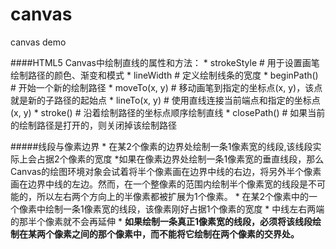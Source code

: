 # canvas
canvas demo


####HTML5 Canvas中绘制直线的属性和方法：
    * strokeStyle       # 用于设置画笔绘制路径的颜色、渐变和模式
    * lineWidth         # 定义绘制线条的宽度
    * beginPath()       # 开始一个新的绘制路径
    * moveTo(x, y)      # 移动画笔到指定的坐标点(x, y)，该点就是新的子路径的起始点
    * lineTo(x, y)      # 使用直线连接当前端点和指定的坐标点(x, y)
    * stroke()          # 沿着绘制路径的坐标点顺序绘制直线
    * closePath()       # 如果当前的绘制路径是打开的，则关闭掉该绘制路径


#####线段与像素边界
	* 在某2个像素的边界处绘制一条1像素宽的线段,该线段实际上会占据2个像素的宽度
		*如果在像素边界处绘制一条1像素宽的垂直线段，那么Canvas的绘图环境对象会试着将半个像素画在边界中线的右边，将另外半个像素画在边界中线的左边。然而，在一个整像素的范围内绘制半个像素宽的线段是不可能的，所以左右两个方向上的半像素都被扩展为1个像素。
	* 在某2个像素中的一个像素中绘制一条1像素宽的线段，该像素刚好占据1个像素的宽度
		* 中线左右两端的那半个像素就不会再延伸
	* __如果绘制一条真正1像素宽的线段，必须将该线段绘制在某两个像素之间的那个像素中，而不能将它绘制在两个像素的交界处。__
